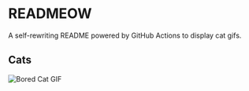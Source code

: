 # READMEOW

A self-rewriting README powered by GitHub Actions to display cat gifs.

## Cats

![Bored Cat GIF](https://media3.giphy.com/media/v1.Y2lkPTlhY2QwMmRhMDJ1NHQycTAyd2swYW9hdTExZmhneHB2cDdmaXJibmNnb3dwNWRvdyZlcD12MV9naWZzX3NlYXJjaCZjdD1n/mlvseq9yvZhba/200.gif)
